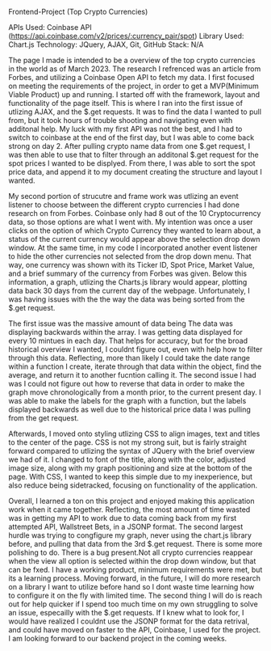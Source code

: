 
Frontend-Project (Top Crypto Currencies)

APIs Used: Coinbase API (https://api.coinbase.com/v2/prices/:currency_pair/spot)
Library Used: Chart.js
Technology: JQuery, AJAX, Git, GitHub
Stack: N/A

The page I made is intended to be a overview of the top crypto currencies in the world as of March 2023. The research I refrenced was an article from Forbes, and utilizing a Coinbase Open API to fetch my data. I first focused on meeting the requirements of the project, in order to get a MVP(Minimum Viable Product) up and running. I started off with the framework, layout and functionality of the page itself. This is where I ran into the first issue of utlizing AJAX, and the  $.get requests. It was to find the data I wanted to pull from, but it took hours of trouble shooting and navigating even with additonal help.  My luck with my first API was not the best, and I had to switch to coinbase at the end of the first day, but I was able to come back strong on day 2. After pulling crypto name data from one $.get request, I was then able to use that to filter through an additonal $.get request for the spot prices I wanted to be displyed. From there, I was able to sort the spot price data, and append it to my document creating the structure and layout I wanted. 

My second portion of strucutre and frame work was utlizing an event listener to choose between the different crypto currencies I had done research on from Forbes. Coinbase only had 8 out of the 10 Cryptocurrency data, so those options are what I went with. My intention was once a user clicks on the option of which Crypto Currency they wanted to learn about, a status of the current currency would appear above the selection drop down window. At the same time, in my code I incorporated another event listener to hide the other currencies not selected from the drop down menu. That way, one currency was shown with its Ticker ID, Spot Price, Market Value, and a brief summary of the currency from Forbes was given. Below this information, a graph, utlizing the Charts.js library would appear, plotting data back 30 days from the current day of the webpage. Unfortunately, I was having issues with the the way the data was being sorted from the $.get request. 

The first issue was the massive amount of data being The data was displaying backwards within the array. I was getting data displayed for every 10 mintues in each day. That helps for accuracy, but for the broad historical overview I wanted, I couldnt figure out, even with help how to filter through this data. Reflecting, more than likely I could take the date range within a function I create, iterate through that data within the object, find the average, and return it to another fucntion calling it. The second issue I had was I could not figure out how to reverse that data in order to make the graph move chronologically from a month prior, to the current present day. I was able to make the labels for the graph with a function, but the labels displayed backwards as well due to the historical price data I was pulling from the get request. 

Afterwards, I moved onto styling utlizing CSS to align images, text and titles to the center of the page. CSS is not my strong suit, but is fairly straight forward compared to utlizing the syntax of JQuery with the brief overview we had of it. I changed to font of the title, along with the color, adjusted image size, along with my graph positioning and size at the bottom of the page. With CSS, I wanted to keep this simple due to my inexperience, but also reduce being sidetracked, focusing on functionality of the application. 

Overall, I learned a ton on this project and enjoyed making this application work when it came together. Reflecting, the most amount of time wasted was in getting my API to work due to data coming back from my first attempted API, Wallstreet Bets, in a JSONP format. The second largest hurdle was trying to congfigure my graph, never using the chart.js library before, and pulling that data from the 3rd $.get request. There is some more polishing to do. There is a bug present.Not all crypto currencies reappear when the view all option is selected within the drop down window, but that can be fxed. I have a working product, minimum requirements were met, but its a learning process. Moving forward, in the future, I will do more research on a library I want to utilize before hand so I dont waste time learning how to configure it on the fly with limited time. The second thing I will do is reach out for help quicker if I spend too much time on my own struggling to solve an issue, especailly with the $.get requests. If I knew what to look for, I would have realized I couldnt use the JSONP format for the data retrival, and could have moved on faster to the API, Coinbase, I used for the project. I am looking forward to our backend project in the coming weeks.

